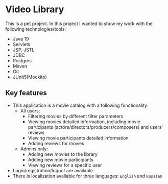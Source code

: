 # Video Library

This is a pet project.
In this project I wanted to show my work with the following technologies/tools:
- Java 19
- Servlets
- JSP, JSTL
- JDBC
- Postgres
- Maven
- Git
- JUnit5(Mockito)

## Key features
- This application is a movie catalog with a following functionality:
  - All users:
    - Filtering movies by different filter parameters
    - Viewing movies detailed information, including movie participants (actors/directors/producers/composers) and users' reviews
    - Viewing movie participants detailed information
    - Adding reviews for movies
  - Admins only:
    - Adding new movies to the library
    - Adding new movie participants
    - Viewing reviews for a specific user
- Login/registration/logout are available
- There is localization available for three languages: `English` and `Russian`
